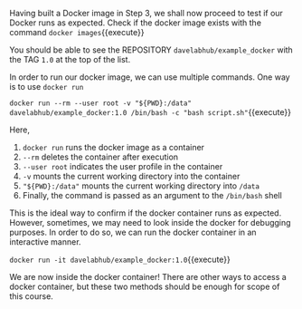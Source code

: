 Having built a Docker image in Step 3, we shall now proceed to test if our Docker runs as expected. Check if the docker image exists with the command `docker images`{{execute}}

You should be able to see the REPOSITORY `davelabhub/example_docker` with the TAG `1.0` at the top of the list.

In order to run our docker image, we can use multiple commands. One way is to use `docker run`

`docker run --rm --user root -v "${PWD}:/data" davelabhub/example_docker:1.0 /bin/bash -c "bash script.sh"`{{execute}}

Here, 

1. `docker run` runs the docker image as a container
2. `--rm` deletes the container after execution
3. `--user root` indicates the user profile in the container
4. `-v` mounts the current working directory into the container
5. `"${PWD}:/data"` mounts the current working directory into `/data`
6. Finally, the command is passed as an argument to the `/bin/bash` shell

This is the ideal way to confirm if the docker container runs as expected. However, sometimes, we may need to look inside the docker for debugging purposes. In order to do so, we can run the docker container in an interactive manner.

`docker run -it davelabhub/example_docker:1.0`{{execute}}

We are now inside the docker container! There are other ways to access a docker container, but these two methods should be enough for scope of this course. 
